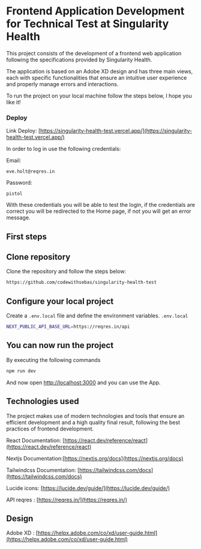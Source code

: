 # Frontend Application Development for Technical Test at Singularity Health

This project consists of the development of a frontend web application following the specifications provided by Singularity Health.

The application is based on an Adobe XD design and has three main views, each with specific functionalities that ensure an intuitive user experience and properly manage errors and interactions.

To run the project on your local machine follow the steps below, I hope you like it!

### Deploy

Link Deploy: [https://singularity-health-test.vercel.app/](https://singularity-health-test.vercel.app/)

In order to log in use the following credentials:

Email:
```
eve.holt@reqres.in
```
Password:

```
pistol
```
With these credentials you will be able to test the login, if the credentials are correct you will be redirected to the Home page, if not you will get an error message.

## First steps

## Clone repository

Clone the repository and follow the steps below:

```bash
https://github.com/codewithsebas/singularity-health-test
```

## Configure your local project

Create a `.env.local` file and define the environment variables.
`.env.local`

```bash
NEXT_PUBLIC_API_BASE_URL=https://reqres.in/api
```

## You can now run the project

By executing the following commands

```bash
npm run dev
```

And now open [http://localhost:3000](http://localhost:3000) and you can use the App.

## Technologies used

The project makes use of modern technologies and tools that ensure an efficient development and a high quality final result, following the best practices of frontend development.

React Documentation: [https://react.dev/reference/react](https://react.dev/reference/react)

Nextjs Documentation:[https://nextjs.org/docs](https://nextjs.org/docs)

Tailwindcss Documentation: [https://tailwindcss.com/docs](https://tailwindcss.com/docs)

Lucide icons: [https://lucide.dev/guide/](https://lucide.dev/guide/)

API reqres : [https://reqres.in/](https://reqres.in/)

## Design

Adobe XD : [https://helpx.adobe.com/co/xd/user-guide.html](https://helpx.adobe.com/co/xd/user-guide.html)

